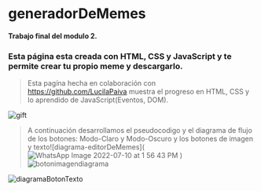 # generadorDeMemes


#### Trabajo final del modulo 2.


### Esta página esta creada con HTML, CSS y JavaScript y te permite crear tu propio meme y descargarlo.

> Esta pagína hecha en colaboración con https://github.com/LucilaPaiva muestra el progreso en HTML, CSS y lo aprendido de JavaScript(Eventos, DOM).

![gift](https://c.tenor.com/xCU1MH4C5cAAAAAC/nos-conseguimos-akai.gif)

> A continuación desarrollamos el pseudocodigo y el diagrama de flujo de los botones: Modo-Claro y Modo-Oscuro y los botones de imagen y texto![diagrama-editorDeMemes](![WhatsApp Image 2022-07-10 at 1 56 43 PM](https://user-images.githubusercontent.com/102563956/178161208-e9d14510-ba44-4762-88f5-56289810cc53.jpeg)
) ![botonimagendiagrama](https://user-images.githubusercontent.com/102563956/178153624-dfa96203-6963-4979-b450-b29ec2ff0d34.jpg)

 ![diagramaBotonTexto](https://user-images.githubusercontent.com/102563988/178126724-5a96c8f8-90f5-4c70-a2ff-c8e02e99ca98.jpg)

